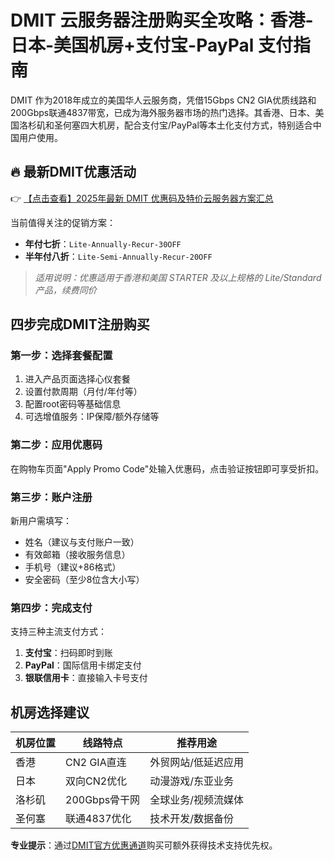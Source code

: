 # DMIT 云服务器注册购买全攻略：香港-日本-美国机房+支付宝-PayPal 支付指南

DMIT 作为2018年成立的美国华人云服务商，凭借15Gbps CN2 GIA优质线路和200Gbps联通4837带宽，已成为海外服务器市场的热门选择。其香港、日本、美国洛杉矶和圣何塞四大机房，配合支付宝/PayPal等本土化支付方式，特别适合中国用户使用。

## 🔥 最新DMIT优惠活动

👉 [【点击查看】2025年最新 DMIT 优惠码及特价云服务器方案汇总](https://bit.ly/dmit_coupon)

当前值得关注的促销方案：
- **年付七折**：`Lite-Annually-Recur-30OFF`
- **半年付八折**：`Lite-Semi-Annually-Recur-20OFF`

> *适用说明：优惠适用于香港和美国 STARTER 及以上规格的 Lite/Standard 产品，续费同价*

## 四步完成DMIT注册购买

### 第一步：选择套餐配置
1. 进入产品页面选择心仪套餐
2. 设置付款周期（月付/年付等）
3. 配置root密码等基础信息
4. 可选增值服务：IP保障/额外存储等

### 第二步：应用优惠码
在购物车页面"Apply Promo Code"处输入优惠码，点击验证按钮即可享受折扣。

### 第三步：账户注册
新用户需填写：
- 姓名（建议与支付账户一致）
- 有效邮箱（接收服务信息）
- 手机号（建议+86格式）
- 安全密码（至少8位含大小写）

### 第四步：完成支付
支持三种主流支付方式：
1. **支付宝**：扫码即时到账
2. **PayPal**：国际信用卡绑定支付
3. **银联信用卡**：直接输入卡号支付

## 机房选择建议
| 机房位置 | 线路特点 | 推荐用途 |
|---------|---------|---------|
| 香港 | CN2 GIA直连 | 外贸网站/低延迟应用 |
| 日本 | 双向CN2优化 | 动漫游戏/东亚业务 |
| 洛杉矶 | 200Gbps骨干网 | 全球业务/视频流媒体 |
| 圣何塞 | 联通4837优化 | 技术开发/数据备份 |

**专业提示**：通过[DMIT官方优惠通道](https://bit.ly/dmit_coupon)购买可额外获得技术支持优先权。